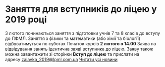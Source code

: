 # Заняття для вступників до ліцею у 2019 році
З лютого починаються заняття з підготовки учнів 7 та 8 класів до вступу до ЛФМЛ.
Заняття з фізики та математики (або хімії та біології) відбуватимуться по суботах
Початок курсів **2 лютого о 14.00**
Заява на відвідування занять ідентична заяві вступника до ліцею.
Заяву також можна завантажити зі сторінки **Вступ до ліцею** та прислати на адресу zaiavka_2019@lpml.com.ua
[Читати усі новини](/news)

